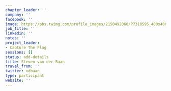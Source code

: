 ```yaml
---
chapter_leader: ''
company: ''
facebook: ''
image: https://pbs.twimg.com/profile_images/2150492060/P7310595_400x400.JPG
job_title: ''
linkedin: ''
notes: ''
project_leader:
- Capture The Flag
sessions: []
status: add-details
title: Steven van der Baan
travel_from: ''
twitter: vdbaan
type: participant
website: ''
---
```


<!-- put more details about participant here -->
